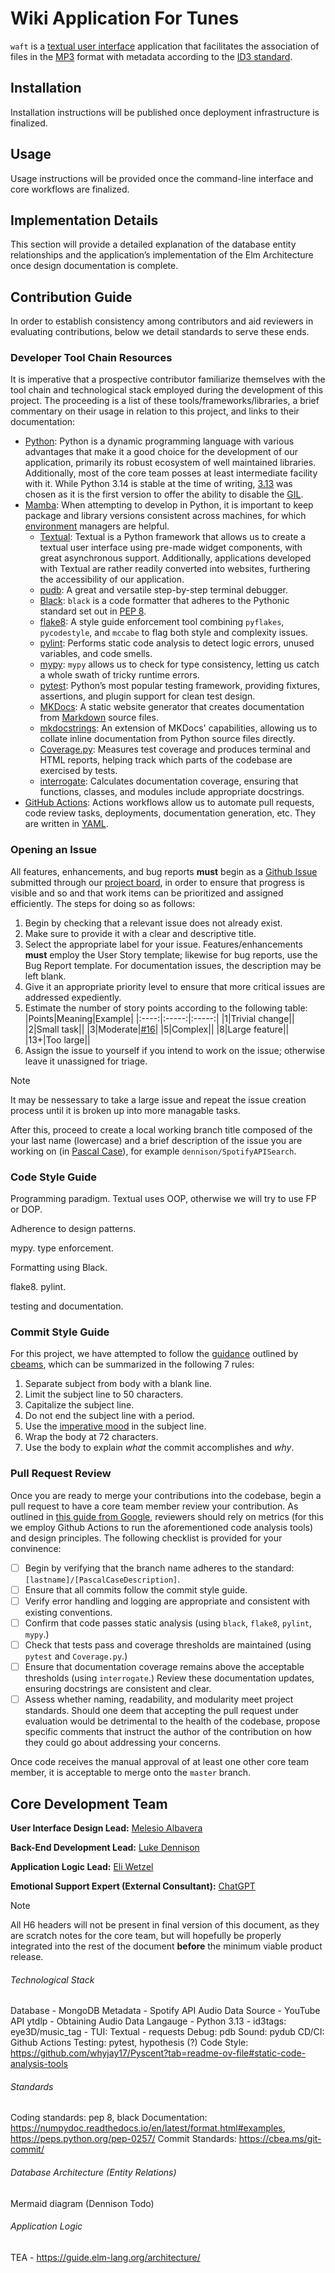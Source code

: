 # Wiki Application For Tunes

[comment]: # (Add image logo)
[comment]: # (Todo. Add badges, particularlly build status, docs coverage and test coverage.)

`waft` is a [textual user interface](https://en.wikipedia.org/wiki/Text-based_user_interface) application that facilitates the association of files in the [MP3](https://ossrs.io/lts/zh-cn/assets/files/ISO_IEC_13818-3-MP3-1997-8bbd47f7cd4e0325f23b9473f6932fa1.pdf) format with metadata according to the [ID3 standard](https://id3.org/id3v2.3.0).
## Installation
[comment]: # (Todo. May look having user download repository or otherwise we may also opt to host the application as a website.)
Installation instructions will be published once deployment infrastructure is finalized.
## Usage
Usage instructions will be provided once the command-line interface and core workflows are finalized.
## Implementation Details
[comment]: # (Todo. This section should contain an explanation of both the Entity Relation diagram of our database written in Mermaid, as well as the implementation of the Elm design Pattern for our front end logic.)
This section will provide a detailed explanation of the database entity relationships and the application’s implementation of the Elm Architecture once design documentation is complete.
## Contribution Guide
In order to establish consistency among contributors and aid reviewers in evaluating contributions, below we detail standards to serve these ends.
### Developer Tool Chain Resources
It is imperative that a prospective contributor familiarize themselves with the tool chain and technological stack employed
during the development of this project. The proceeding is a list of these tools/frameworks/libraries, a brief commentary on
their usage in relation to this project, and links to their documentation:
- [Python](https://docs.python.org/3.13/): Python is a dynamic programming language with various advantages that make it a good choice for the development of our application, primarily its robust ecosystem of well maintained libraries. Additionally, most of the core team posses at least intermediate facility with it. While Python 3.14 is stable at the time of writing, [3.13](https://docs.python.org/3/whatsnew/3.13.html) was chosen as it is the first version to offer the ability to disable the [GIL](https://wiki.python.org/moin/GlobalInterpreterLock).
- [Mamba](https://mamba.readthedocs.io/en/latest/index.html): When attempting to develop in Python, it is important to keep package and library versions consistent across machines, for which [environment](https://docs.python.org/3/library/venv.html) managers are helpful.
    - [Textual](https://textual.textualize.io/): Textual is a Python framework that allows us to create a textual user interface using pre-made widget components, with great asynchronous support. Additionally, applications developed with Textual are rather readily converted into websites, furthering the accessibility of our application.
    - [pudb](https://documen.tician.de/pudb/): A great and versatile step-by-step terminal debugger.
    - [Black](https://black.readthedocs.io/en/stable/): `black` is a code formatter that adheres to the Pythonic standard set out in [PEP 8](https://peps.python.org/pep-0008/).
    - [flake8](https://flake8.pycqa.org/en/latest/): A style guide enforcement tool combining `pyflakes`, `pycodestyle`, and `mccabe` to flag both style and complexity issues.
    - [pylint](https://pylint.readthedocs.io/en/latest/): Performs static code analysis to detect logic errors, unused variables, and code smells.
    - [mypy](https://mypy-lang.org/): `mypy` allows us to check for type consistency, letting us catch a whole swath of tricky runtime errors.
    - [pytest](https://docs.pytest.org/en/stable/): Python’s most popular testing framework, providing fixtures, assertions, and plugin support for clean test design.
    - [MKDocs](https://www.mkdocs.org/): A static website generator that creates documentation from [Markdown](https://www.markdownguide.org/) source files.
    - [mkdocstrings](https://mkdocstrings.github.io/): An extension of MKDocs' capabilities, allowing us to collate inline documentation from Python source files directly.
    - [Coverage.py](https://coverage.readthedocs.io/en/latest/): Measures test coverage and produces terminal and HTML reports, helping track which parts of the codebase are exercised by tests.
    - [interrogate](https://interrogate.readthedocs.io/): Calculates documentation coverage, ensuring that functions, classes, and modules include appropriate docstrings.
- [GitHub Actions](https://docs.github.com/en/actions): Actions workflows allow us to automate pull requests, code review tasks, deployments, documentation generation, etc. They are written in [YAML](https://yaml.org/).
### Opening an Issue
All features, enhancements, and bug reports **must** begin as a [Github Issue](https://docs.github.com/en/issues) submitted through our [project board](https://github.com/users/me11203sci/projects/3/views/1), in order to ensure that progress is visible and so and that work items can be prioritized and assigned efficiently. The steps for doing so as follows:
1. Begin by checking that a relevant issue does not already exist.
1. Make sure to provide it with a clear and descriptive title.
1. Select the appropriate label for your issue. Features/enhancements **must** employ the User Story template; likewise for bug reports, use the Bug Report template. For documentation issues, the description may be left blank.
1. Give it an appropriate priority level to ensure that more critical issues are addressed expediently.
1. Estimate the number of story points according to the following table:
    |Points|Meaning|Example|
    |:----:|:-----:|:-----:|
    |1|Trivial change||
    |2|Small task||
    |3|Moderate|[#16](https://github.com/users/me11203sci/projects/3/views/1?pane=issue&itemId=134641535&issue=me11203sci%7Cwiki-application-for-tunes%7C16)|
    |5|Complex||
    |8|Large feature||
    |13+|Too large||
1. Assign the issue to yourself if you intend to work on the issue; otherwise leave it unassigned for triage.

> [!NOTE]
> It may be nessessary to take a large issue and repeat the issue creation process until it is broken up into more managable tasks.

After this, proceed to create a local working branch title composed of the your last name (lowercase) and a brief description of the issue you are working on (in [Pascal Case](https://wiki.c2.com/?PascalCase)), for example `dennison/SpotifyAPISearch`.
### Code Style Guide
Programming paradigm. Textual uses OOP, otherwise we will try to use FP or DOP.

Adherence to design patterns.

mypy. type enforcement.

Formatting using Black.

flake8. pylint. 

testing and documentation.
### Commit Style Guide
For this project, we have attempted to follow the [guidance](https://cbea.ms/git-commit/) outlined by [cbeams](https://cbea.ms/author/cbeams/), which can be summarized in the following 7 rules:
1. Separate subject from body with a blank line.
2. Limit the subject line to 50 characters.
3. Capitalize the subject line.
4. Do not end the subject line with a period.
5. Use the [imperative mood](https://en.wikipedia.org/wiki/Imperative_mood) in the subject line.
6. Wrap the body at 72 characters.
7. Use the body to explain *what* the commit accomplishes and *why*.
### Pull Request Review
Once you are ready to merge your contributions into the codebase, begin a pull request to have a core team member review your contribution. As outlined in [this guide from Google](https://google.github.io/eng-practices/review/reviewer/standard.html), reviewers should rely on metrics (for this we employ Github Actions to run the aforementioned code analysis tools) and design principles. The following checklist is provided for your convinence:
- [ ] Begin by verifying that the branch name adheres to the standard: `[lastname]/[PascalCaseDescription]`.
- [ ] Ensure that all commits follow the commit style guide.
- [ ] Verify error handling and logging are appropriate and consistent with existing conventions.
- [ ] Confirm that code passes static analysis (using `black`, `flake8`, `pylint`, `mypy`.)
- [ ] Check that tests pass and coverage thresholds are maintained (using `pytest` and `Coverage.py`.)
- [ ] Ensure that documentation coverage remains above the acceptable thresholds (using `interrogate`.) Review these documentation updates, ensuring docstrings are consistent and clear.
- [ ] Assess whether naming, readability, and modularity meet project standards.
Should one deem that accepting the pull request under evaluation would be detrimental to the health of the codebase, propose specific comments that instruct the author of the contribution on how they could go about addressing your concerns.

Once code receives the manual approval of at least one other core team member, it is acceptable to merge onto the `master` branch.
## Core Development Team
**User Interface Design Lead:** [Melesio Albavera](https://github.com/me11203sci/)

**Back-End Development Lead:** [Luke Dennison](https://github.com/LukeDennison/)

**Application Logic Lead:** [Eli Wetzel](https://github.com/ejw255/)

**Emotional Support Expert (External Consultant):** [ChatGPT](https://chatgpt.com/)

> [!NOTE]
> All H6 headers will not be present in final version of this document, as they are scratch notes for the core team, but will hopefully be properly integrated into the rest of the document **before** the minimum viable product release.

###### Technological Stack
Database - MongoDB
Metadata - Spotify API
Audio Data Source - YouTube API
ytdlp - Obtaining Audio Data
Langauge - Python 3.13
    - id3tags: eye3D/music_tag
    - TUI: Textual
    - requests
Debug: pdb
Sound: pydub
CD/CI: Github Actions
Testing: pytest, hypothesis (?)
Code Style: https://github.com/whyjay17/Pyscent?tab=readme-ov-file#static-code-analysis-tools

###### Standards
Coding standards: pep 8, black
Documentation: https://numpydoc.readthedocs.io/en/latest/format.html#examples, https://peps.python.org/pep-0257/
Commit Standards: https://cbea.ms/git-commit/

###### Database Architecture (Entity Relations)
Mermaid diagram (Dennison Todo)

###### Application Logic
TEA - https://guide.elm-lang.org/architecture/

